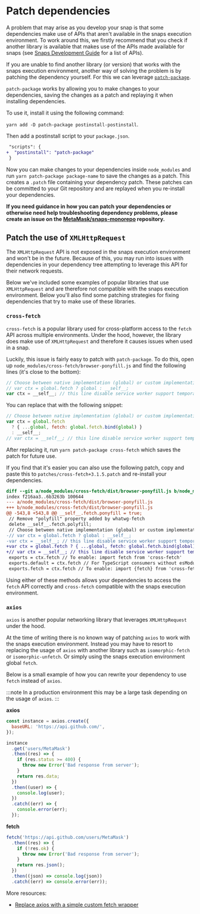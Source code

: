 # Patch dependencies

A problem that may arise as you develop your snap is that some dependencies make use of APIs that
aren't available in the snaps execution environment.
To work around this, we firstly recommend that you check if another library is available that makes
use of the APIs made available for snaps (see
[Snaps Development Guide](./snaps-development-guide.html#the-snap-execution-environment) for a list
of APIs).

If you are unable to find another library (or version) that works with the snaps execution
environment, another way of solving the problem is by patching the dependency yourself.
For this we can leverage [`patch-package`](https://npmjs.com/package/patch-package).

`patch-package` works by allowing you to make changes to your dependencies, saving the changes as a
patch and replaying it when installing dependencies.

To use it, install it using the following command:

`yarn add -D patch-package postinstall-postinstall`.

Then add a postinstall script to your `package.json`.

```diff
 "scripts": {
+  "postinstall": "patch-package"
 }
```

Now you can make changes to your dependencies inside `node_modules` and run
`yarn patch-package package-name` to save the changes as a patch.
This creates a `.patch` file containing your dependency patch.
These patches can be committed to your Git repository and are replayed when you re-install your dependencies.

**If you need guidance in how you can patch your dependencies or otherwise need help troubleshooting
dependency problems, please create an issue on the
[MetaMask/snaps-monorepo](https://github.com/MetaMask/snaps-monorepo) repository.**

## Patch the use of `XMLHttpRequest`

The `XMLHttpRequest` API is not exposed in the snaps execution environment and won't be in the future.
Because of this, you may run into issues with dependencies in your dependency tree attempting to
leverage this API for their network requests.

Below we've included some examples of popular libraries that use `XMLHttpRequest` and are therefore
not compatible with the snaps execution environment.
Below you'll also find some patching strategies for fixing dependencies that try to make use of
these libraries.

### `cross-fetch`

`cross-fetch` is a popular library used for cross-platform access to the `fetch` API across multiple
environments.
Under the hood, however, the library does make use of `XMLHttpRequest` and therefore it causes
issues when used in a snap.

Luckily, this issue is fairly easy to patch with `patch-package`.
To do this, open up `node_modules/cross-fetch/browser-ponyfill.js` and find the following lines
(it's close to the bottom):

```javascript
// Choose between native implementation (global) or custom implementation (__self__)
// var ctx = global.fetch ? global : __self__;
var ctx = __self__; // this line disable service worker support temporarily
```

You can replace that with the following snippet:

```javascript
// Choose between native implementation (global) or custom implementation (__self__)
var ctx = global.fetch
  ? { ...global, fetch: global.fetch.bind(global) }
  : __self__;
// var ctx = __self__; // this line disable service worker support temporarily
```

After replacing it, run `yarn patch-package cross-fetch` which saves the patch for future use.

If you find that it's easier you can also use the following patch, copy and paste this to
`patches/cross-fetch+3.1.5.patch` and re-install your dependencies.

```diff
diff --git a/node_modules/cross-fetch/dist/browser-ponyfill.js b/node_modules/cross-fetch/dist/browser-ponyfill.js
index f216aa3..6b3263b 100644
--- a/node_modules/cross-fetch/dist/browser-ponyfill.js
+++ b/node_modules/cross-fetch/dist/browser-ponyfill.js
@@ -543,8 +543,8 @@ __self__.fetch.ponyfill = true;
 // Remove "polyfill" property added by whatwg-fetch
 delete __self__.fetch.polyfill;
 // Choose between native implementation (global) or custom implementation (__self__)
-// var ctx = global.fetch ? global : __self__;
-var ctx = __self__; // this line disable service worker support temporarily
+var ctx = global.fetch ? { ...global, fetch: global.fetch.bind(global) } : __self__;
+// var ctx = __self__; // this line disable service worker support temporarily
 exports = ctx.fetch // To enable: import fetch from 'cross-fetch'
 exports.default = ctx.fetch // For TypeScript consumers without esModuleInterop.
 exports.fetch = ctx.fetch // To enable: import {fetch} from 'cross-fetch'
```

Using either of these methods allows your dependencies to access the `fetch` API correctly and
`cross-fetch` compatible with the snaps execution environment.

### `axios`

`axios` is another popular networking library that leverages `XMLHttpRequest` under the hood.

At the time of writing there is no known way of patching `axios` to work with the snaps execution environment.
Instead you may have to resort to replacing the usage of `axios` with another library such as
`isomorphic-fetch` or `isomorphic-unfetch`.
Or simply using the snaps execution environment global `fetch`.

Below is a small example of how you can rewrite your dependency to use `fetch` instead of `axios`.

:::note
In a production environment this may be a large task depending on the usage of `axios`.
:::

**axios**

```javascript
const instance = axios.create({
  baseURL: 'https://api.github.com/',
});

instance
  .get('users/MetaMask')
  .then((res) => {
    if (res.status >= 400) {
      throw new Error('Bad response from server');
    }
    return res.data;
  })
  .then((user) => {
    console.log(user);
  })
  .catch((err) => {
    console.error(err);
  });
```

**fetch**

```javascript
fetch('https://api.github.com/users/MetaMask')
  .then((res) => {
    if (!res.ok) {
      throw new Error('Bad response from server');
    }
    return res.json();
  })
  .then((json) => console.log(json))
  .catch((err) => console.error(err));
```

More resources:

- [Replace axios with a simple custom fetch wrapper](https://kentcdodds.com/blog/replace-axios-with-a-simple-custom-fetch-wrapper)
